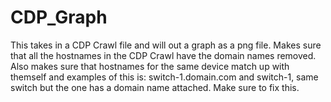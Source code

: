 # CDP_Graph

This takes in a CDP Crawl file and will out a graph as a png file.
Makes sure that all the hostnames in the CDP Crawl have the domain names removed. 
Also makes sure that hostnames for the same device match up with themself and examples of this is:
switch-1.domain.com and switch-1, same switch but the one has a domain name attached. Make sure to fix this.
